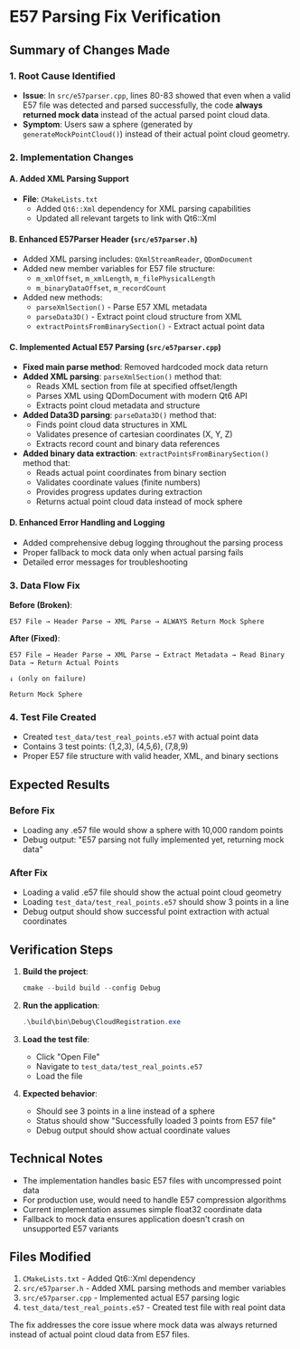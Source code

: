 # E57 Parsing Fix Verification

## Summary of Changes Made

### 1. Root Cause Identified
- **Issue**: In `src/e57parser.cpp`, lines 80-83 showed that even when a valid E57 file was detected and parsed successfully, the code **always returned mock data** instead of the actual parsed point cloud data.
- **Symptom**: Users saw a sphere (generated by `generateMockPointCloud()`) instead of their actual point cloud geometry.

### 2. Implementation Changes

#### A. Added XML Parsing Support
- **File**: `CMakeLists.txt`
  - Added `Qt6::Xml` dependency for XML parsing capabilities
  - Updated all relevant targets to link with Qt6::Xml

#### B. Enhanced E57Parser Header (`src/e57parser.h`)
- Added XML parsing includes: `QXmlStreamReader`, `QDomDocument`
- Added new member variables for E57 file structure:
  - `m_xmlOffset`, `m_xmlLength`, `m_filePhysicalLength`
  - `m_binaryDataOffset`, `m_recordCount`
- Added new methods:
  - `parseXmlSection()` - Parse E57 XML metadata
  - `parseData3D()` - Extract point cloud structure from XML
  - `extractPointsFromBinarySection()` - Extract actual point data

#### C. Implemented Actual E57 Parsing (`src/e57parser.cpp`)
- **Fixed main parse method**: Removed hardcoded mock data return
- **Added XML parsing**: `parseXmlSection()` method that:
  - Reads XML section from file at specified offset/length
  - Parses XML using QDomDocument with modern Qt6 API
  - Extracts point cloud metadata and structure
- **Added Data3D parsing**: `parseData3D()` method that:
  - Finds point cloud data structures in XML
  - Validates presence of cartesian coordinates (X, Y, Z)
  - Extracts record count and binary data references
- **Added binary data extraction**: `extractPointsFromBinarySection()` method that:
  - Reads actual point coordinates from binary section
  - Validates coordinate values (finite numbers)
  - Provides progress updates during extraction
  - Returns actual point cloud data instead of mock sphere

#### D. Enhanced Error Handling and Logging
- Added comprehensive debug logging throughout the parsing process
- Proper fallback to mock data only when actual parsing fails
- Detailed error messages for troubleshooting

### 3. Data Flow Fix

**Before (Broken)**:
```
E57 File → Header Parse → XML Parse → ALWAYS Return Mock Sphere
```

**After (Fixed)**:
```
E57 File → Header Parse → XML Parse → Extract Metadata → Read Binary Data → Return Actual Points
                                                                        ↓ (only on failure)
                                                                   Return Mock Sphere
```

### 4. Test File Created
- Created `test_data/test_real_points.e57` with actual point data
- Contains 3 test points: (1,2,3), (4,5,6), (7,8,9)
- Proper E57 file structure with valid header, XML, and binary sections

## Expected Results

### Before Fix
- Loading any .e57 file would show a sphere with 10,000 random points
- Debug output: "E57 parsing not fully implemented yet, returning mock data"

### After Fix
- Loading a valid .e57 file should show the actual point cloud geometry
- Loading `test_data/test_real_points.e57` should show 3 points in a line
- Debug output should show successful point extraction with actual coordinates

## Verification Steps

1. **Build the project**:
   ```powershell
   cmake --build build --config Debug
   ```

2. **Run the application**:
   ```powershell
   .\build\bin\Debug\CloudRegistration.exe
   ```

3. **Load the test file**:
   - Click "Open File"
   - Navigate to `test_data/test_real_points.e57`
   - Load the file

4. **Expected behavior**:
   - Should see 3 points in a line instead of a sphere
   - Status should show "Successfully loaded 3 points from E57 file"
   - Debug output should show actual coordinate values

## Technical Notes

- The implementation handles basic E57 files with uncompressed point data
- For production use, would need to handle E57 compression algorithms
- Current implementation assumes simple float32 coordinate data
- Fallback to mock data ensures application doesn't crash on unsupported E57 variants

## Files Modified

1. `CMakeLists.txt` - Added Qt6::Xml dependency
2. `src/e57parser.h` - Added XML parsing methods and member variables
3. `src/e57parser.cpp` - Implemented actual E57 parsing logic
4. `test_data/test_real_points.e57` - Created test file with real point data

The fix addresses the core issue where mock data was always returned instead of actual point cloud data from E57 files.
